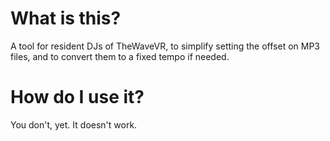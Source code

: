 # What is this?

A tool for resident DJs of TheWaveVR, to simplify setting the offset on MP3 files, and to convert them to a fixed tempo if needed.

# How do I use it?

You don't, yet. It doesn't work.